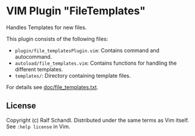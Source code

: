 
# VIM Plugin "FileTemplates"

Handles Templates for new files.

This plugin consists of the following files:

* `plugin/file_templatesPlugin.vim`: Contains command and autocommand.
* `autoload/file_templates.vim`: Contains functions for handling the different templates.
* `templates/`: Directory containing template files.

For details see [doc/file_templates.txt](doc/file_templates.txt).

## License

Copyright (c) Ralf Schandl.  Distributed under the same terms as Vim itself.
See `:help license` in Vim.

